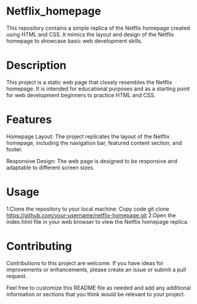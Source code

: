 # Netflix_homepage
This repository contains a simple replica of the Netflix homepage created using HTML and CSS. It mimics the layout and design of the Netflix homepage to showcase basic web development skills.

# Description
This project is a static web page that closely resembles the Netflix homepage. It is intended for educational purposes and as a starting point for web development beginners to practice HTML and CSS.

# Features
Homepage Layout: The project replicates the layout of the Netflix homepage, including the navigation bar, featured content section, and footer.

Responsive Design: The web page is designed to be responsive and adaptable to different screen sizes.

# Usage
1.Clone the repository to your local machine:
Copy code
git clone https://github.com/your-username/netflix-homepage.git
2.Open the index.html file in your web browser to view the Netflix homepage replica.

# Contributing
Contributions to this project are welcome. If you have ideas for improvements or enhancements, please create an issue or submit a pull request.

Feel free to customize this README file as needed and add any additional information or sections that you think would be relevant to your project.
